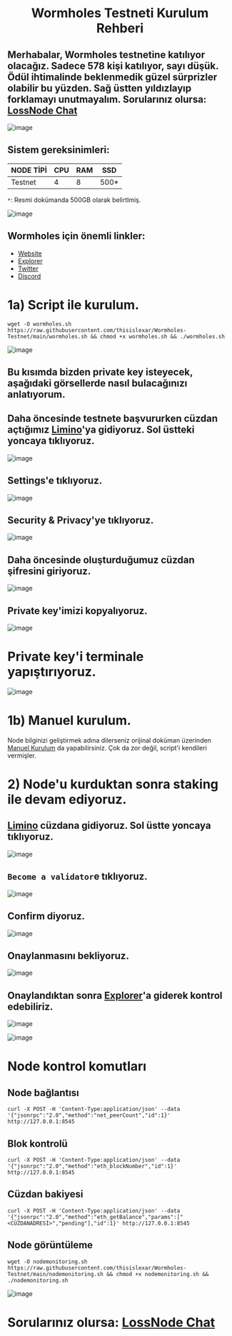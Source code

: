 <h1 align="center">Wormholes Testneti Kurulum Rehberi

## Merhabalar, Wormholes testnetine katılıyor olacağız. Sadece 578 kişi katılıyor, sayı düşük. Ödül ihtimalinde beklenmedik güzel sürprizler olabilir bu yüzden. Sağ üstten yıldızlayıp forklamayı unutmayalım. Sorularınız olursa: [LossNode Chat](https://t.me/LossNode)

![image](https://user-images.githubusercontent.com/101462877/193394860-8e7e2608-727c-44cd-8eb4-cd706c0a7a29.png)

## Sistem gereksinimleri:
NODE TİPİ | CPU     | RAM      | SSD     |
| ------------- | ------------- | ------------- | -------- |
| Testnet | 4          | 8         | 500*  |

`*`: Resmi dokümanda 500GB olarak belirtlmiş.

![image](https://user-images.githubusercontent.com/101462877/193394913-27eeed39-6b28-465f-bdfa-b2980312afa2.png)


## Wormholes için önemli linkler:
- [Website](https://www.wormholes.com/)
- [Explorer](https://www.wormholesscan.com/)
- [Twitter](https://twitter.com/WormholesChain)
- [Discord](https://discord.gg/rDHc4XHrjQ)

# 1a) Script ile kurulum.

```
wget -O wormholes.sh https://raw.githubusercontent.com/thisislexar/Wormholes-Testnet/main/wormholes.sh && chmod +x wormholes.sh && ./wormholes.sh
```

![image](https://user-images.githubusercontent.com/101462877/193395770-401fa358-a549-4198-b902-f0635a71fd21.png)

## Bu kısımda bizden private key isteyecek, aşağıdaki görsellerde nasıl bulacağınızı anlatıyorum.

## Daha öncesinde testnete başvururken cüzdan açtığımız [Limino](https://www.limino.com/)'ya gidiyoruz. Sol üstteki yoncaya tıklıyoruz.

![image](https://user-images.githubusercontent.com/101462877/193395813-1cfd2679-d221-46db-8673-7aa065e916b0.png)

## Settings'e tıklıyoruz.

![image](https://user-images.githubusercontent.com/101462877/193395849-85a3aedc-c6ea-4186-b6b9-a18063911847.png)

## Security & Privacy'ye tıklıyoruz.


![image](https://user-images.githubusercontent.com/101462877/193395869-2e61e15a-cea7-49cf-9bbe-9e492a528bb5.png)


## Daha öncesinde oluşturduğumuz cüzdan şifresini giriyoruz.

![image](https://user-images.githubusercontent.com/101462877/193395899-9500ebef-470b-4e25-9e99-6f8f447a3275.png)

## Private key'imizi kopyalıyoruz.
![image](https://user-images.githubusercontent.com/101462877/193395922-45ec2958-b1bc-40b2-be4b-a800c9e8a7f2.png)



# Private key'i terminale yapıştırıyoruz.
![image](https://user-images.githubusercontent.com/101462877/193396169-2498e943-bc68-419e-8995-8af7ab48e8d6.png)


# 1b) Manuel kurulum.

Node bilginizi geliştirmek adına dilerseniz orijinal doküman üzerinden [Manuel Kurulum](https://www.wormholes.com/docs/Install/run/index.html#spin-up-your-own-wormholes-node) da yapabilirsiniz. Çok da zor değil, script'i kendileri vermişler.

# 2) Node'u kurduktan sonra staking ile devam ediyoruz.

## [Limino](https://www.limino.com/) cüzdana gidiyoruz. Sol üstte yoncaya tıklıyoruz.

![image](https://user-images.githubusercontent.com/101462877/193396221-3310f74b-5894-4f42-9bdd-4a095587495c.png)

## `Become a validator`e tıklıyoruz.
![image](https://user-images.githubusercontent.com/101462877/193396254-df8fe754-9ab9-45b9-9284-8228e7f3614e.png)

## Confirm diyoruz.
![image](https://user-images.githubusercontent.com/101462877/193396347-18c58217-191a-4aba-b627-a0e9aac3c11d.png)

## Onaylanmasını bekliyoruz.
![image](https://user-images.githubusercontent.com/101462877/193396399-364caed2-bb19-493b-b58d-21fd9915de27.png)

## Onaylandıktan sonra [Explorer](https://www.wormholesscan.com/)'a giderek kontrol edebiliriz.
![image](https://user-images.githubusercontent.com/101462877/193396498-4fe8a902-15a2-426d-9c99-d5308c3295a0.png)

![image](https://user-images.githubusercontent.com/101462877/193396623-6e8753f8-7b34-487b-a597-b0b505d88120.png)



# Node kontrol komutları

## Node bağlantısı

```
curl -X POST -H 'Content-Type:application/json' --data '{"jsonrpc":"2.0","method":"net_peerCount","id":1}' http://127.0.0.1:8545
```


## Blok kontrolü

```
curl -X POST -H 'Content-Type:application/json' --data '{"jsonrpc":"2.0","method":"eth_blockNumber","id":1}' http://127.0.0.1:8545
```

## Cüzdan bakiyesi

```
curl -X POST -H 'Content-Type:application/json' --data '{"jsonrpc":"2.0","method":"eth_getBalance","params":["<CÜZDANADRESİ>","pending"],"id":1}' http://127.0.0.1:8545
```
## Node görüntüleme

```
wget -O nodemonitoring.sh https://raw.githubusercontent.com/thisislexar/Wormholes-Testnet/main/nodemonitoring.sh && chmod +x nodemonitoring.sh && ./nodemonitoring.sh
```

![image](https://user-images.githubusercontent.com/101462877/193398815-6cc3f19e-2d24-4bd0-b5e8-2de93a20e83a.png)


# Sorularınız olursa: [LossNode Chat](https://t.me/LossNode)



